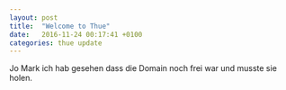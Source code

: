 ```yaml
---
layout: post
title:  "Welcome to Thue"
date:   2016-11-24 00:17:41 +0100
categories: thue update
---
```

Jo Mark ich hab gesehen dass die Domain noch frei war und musste sie holen.
